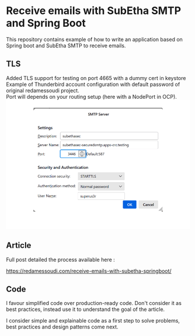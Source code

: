 # Receive emails with SubEtha SMTP and Spring Boot
This repository contains example of how to write an application based on Spring boot and SubEtha SMTP to receive emails.

## TLS
Added TLS support for testing on port 4665 with a dummy cert in keystore  
Example of Thunderbird account configuration with default password of original redamessoudi project.  
Port will depends on your routing setup (here with a NodePort in OCP).  
![Thunderbird Account Configuration](thunderbird.png)

## Article
Full post detailed the process available here : 

https://redamessoudi.com/receive-emails-with-subetha-springboot/ 

## Code
I favour simplified code over production-ready code. Don't consider it as best practices, instead use it to understand the goal of the article.

I consider simple and explainable code as a first step to solve problems, best practices and design patterns come next.
